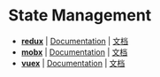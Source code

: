 # State Management

- [**redux**](https://github.com/reactjs/redux) | [Documentation](https://github.com/reactjs/redux) | [文档](http://www.redux.org.cn/)
- [**mobx**](https://github.com/mobxjs/mobx) | [Documentation](https://mobx.js.org/) | [文档](http://cn.mobx.js.org/)
- [**vuex**](https://github.com/vuejs/vuex) | [Documentation](https://vuex.vuejs.org/en/) |  [文档](https://vuex.vuejs.org/zh-cn/)